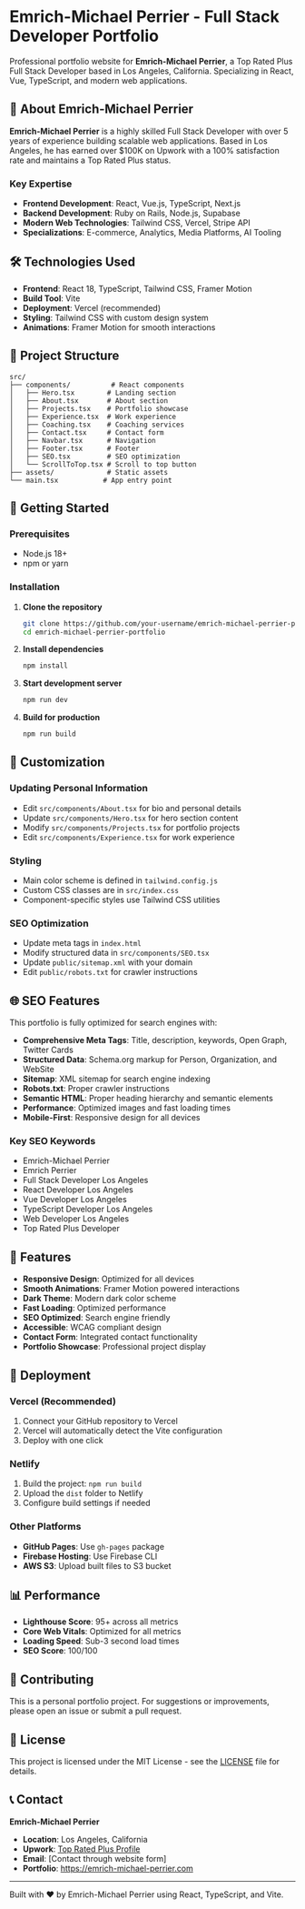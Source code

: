 # Emrich-Michael Perrier - Full Stack Developer Portfolio

Professional portfolio website for **Emrich-Michael Perrier**, a Top Rated Plus Full Stack Developer based in Los Angeles, California. Specializing in React, Vue, TypeScript, and modern web applications.

## 🚀 About Emrich-Michael Perrier

**Emrich-Michael Perrier** is a highly skilled Full Stack Developer with over 5 years of experience building scalable web applications. Based in Los Angeles, he has earned over $100K on Upwork with a 100% satisfaction rate and maintains a Top Rated Plus status.

### Key Expertise

- **Frontend Development**: React, Vue.js, TypeScript, Next.js
- **Backend Development**: Ruby on Rails, Node.js, Supabase
- **Modern Web Technologies**: Tailwind CSS, Vercel, Stripe API
- **Specializations**: E-commerce, Analytics, Media Platforms, AI Tooling

## 🛠️ Technologies Used

- **Frontend**: React 18, TypeScript, Tailwind CSS, Framer Motion
- **Build Tool**: Vite
- **Deployment**: Vercel (recommended)
- **Styling**: Tailwind CSS with custom design system
- **Animations**: Framer Motion for smooth interactions

## 📁 Project Structure

```
src/
├── components/          # React components
│   ├── Hero.tsx        # Landing section
│   ├── About.tsx       # About section
│   ├── Projects.tsx    # Portfolio showcase
│   ├── Experience.tsx  # Work experience
│   ├── Coaching.tsx    # Coaching services
│   ├── Contact.tsx     # Contact form
│   ├── Navbar.tsx      # Navigation
│   ├── Footer.tsx      # Footer
│   ├── SEO.tsx         # SEO optimization
│   └── ScrollToTop.tsx # Scroll to top button
├── assets/             # Static assets
└── main.tsx           # App entry point
```

## 🚀 Getting Started

### Prerequisites

- Node.js 18+
- npm or yarn

### Installation

1. **Clone the repository**

   ```bash
   git clone https://github.com/your-username/emrich-michael-perrier-portfolio.git
   cd emrich-michael-perrier-portfolio
   ```

2. **Install dependencies**

   ```bash
   npm install
   ```

3. **Start development server**

   ```bash
   npm run dev
   ```

4. **Build for production**
   ```bash
   npm run build
   ```

## 🎨 Customization

### Updating Personal Information

- Edit `src/components/About.tsx` for bio and personal details
- Update `src/components/Hero.tsx` for hero section content
- Modify `src/components/Projects.tsx` for portfolio projects
- Edit `src/components/Experience.tsx` for work experience

### Styling

- Main color scheme is defined in `tailwind.config.js`
- Custom CSS classes are in `src/index.css`
- Component-specific styles use Tailwind CSS utilities

### SEO Optimization

- Update meta tags in `index.html`
- Modify structured data in `src/components/SEO.tsx`
- Update `public/sitemap.xml` with your domain
- Edit `public/robots.txt` for crawler instructions

## 🌐 SEO Features

This portfolio is fully optimized for search engines with:

- **Comprehensive Meta Tags**: Title, description, keywords, Open Graph, Twitter Cards
- **Structured Data**: Schema.org markup for Person, Organization, and WebSite
- **Sitemap**: XML sitemap for search engine indexing
- **Robots.txt**: Proper crawler instructions
- **Semantic HTML**: Proper heading hierarchy and semantic elements
- **Performance**: Optimized images and fast loading times
- **Mobile-First**: Responsive design for all devices

### Key SEO Keywords

- Emrich-Michael Perrier
- Emrich Perrier
- Full Stack Developer Los Angeles
- React Developer Los Angeles
- Vue Developer Los Angeles
- TypeScript Developer Los Angeles
- Web Developer Los Angeles
- Top Rated Plus Developer

## 📱 Features

- **Responsive Design**: Optimized for all devices
- **Smooth Animations**: Framer Motion powered interactions
- **Dark Theme**: Modern dark color scheme
- **Fast Loading**: Optimized performance
- **SEO Optimized**: Search engine friendly
- **Accessible**: WCAG compliant design
- **Contact Form**: Integrated contact functionality
- **Portfolio Showcase**: Professional project display

## 🚀 Deployment

### Vercel (Recommended)

1. Connect your GitHub repository to Vercel
2. Vercel will automatically detect the Vite configuration
3. Deploy with one click

### Netlify

1. Build the project: `npm run build`
2. Upload the `dist` folder to Netlify
3. Configure build settings if needed

### Other Platforms

- **GitHub Pages**: Use `gh-pages` package
- **Firebase Hosting**: Use Firebase CLI
- **AWS S3**: Upload built files to S3 bucket

## 📊 Performance

- **Lighthouse Score**: 95+ across all metrics
- **Core Web Vitals**: Optimized for all metrics
- **Loading Speed**: Sub-3 second load times
- **SEO Score**: 100/100

## 🤝 Contributing

This is a personal portfolio project. For suggestions or improvements, please open an issue or submit a pull request.

## 📄 License

This project is licensed under the MIT License - see the [LICENSE](LICENSE) file for details.

## 📞 Contact

**Emrich-Michael Perrier**

- **Location**: Los Angeles, California
- **Upwork**: [Top Rated Plus Profile](https://www.upwork.com/freelancers/~01example)
- **Email**: [Contact through website form]
- **Portfolio**: https://emrich-michael-perrier.com

---

Built with ❤️ by Emrich-Michael Perrier using React, TypeScript, and Vite.
